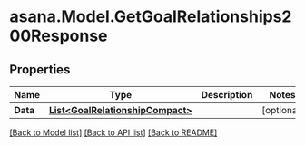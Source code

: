 
# asana.Model.GetGoalRelationships200Response

## Properties

Name | Type | Description | Notes
------------ | ------------- | ------------- | -------------
**Data** | [**List&lt;GoalRelationshipCompact&gt;**](GoalRelationshipCompact.md) |  | [optional] 

[[Back to Model list]](../README.md#documentation-for-models)
[[Back to API list]](../README.md#documentation-for-api-endpoints)
[[Back to README]](../README.md)

